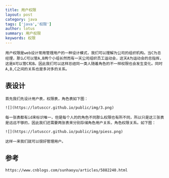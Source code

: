 ```yaml
---
title: 用户权限
layout: post
category: java
tags: ['java','权限']
author: lotus
summary: 用户权限
keywords: 权限
---
```

    用户权限是web设计常用管理用户的一种设计模式，我们可以理解为公司的组织机构。当C为总经理，那么C可以管A,B两个小组长然而有一天公司组织员工运动会，这天A为运动会的总指挥，这是A可以管C和B。因此我们可以这样总结同一类人随着角色的不一样权限也会发生变化。同时A,B,C之间的关系也是多对多的关系。


    
##  表设计
 
    首先我们先设计用户表，权限表，角色表如下图：

    ![](https://lotusccr.github.io/public/img/3.png)

    每一张表都有id来标识唯一，但是每个人的的角色不同那么权限也有所不同，所以只是这三张表是远远不够的，因此我们还需要两张表来分别存储角色用户关系，角色权限关系。如下图：

    ![](https://lotusccr.github.io/public/img/piess.png)

    这样一来我们就可以很好管理用户。
           

## 参考
    https://www.cnblogs.com/sunhaoyu/articles/5882240.html

